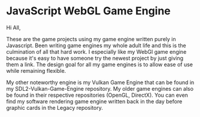 # JavaScript WebGL Game Engine

Hi All,

These are the game projects using my game engine written purely in Javascript. Been writing game engines my whole adult life and this is the culmination of all that hard work. I especially like my WebGl game engine because it's easy to have someone try the newest project by just giving them a link. The design goal for all my game engines is to allow ease of use while remaining flexible.

My other noteworthy engine is my Vulkan Game Engine that can be found in my SDL2-Vulkan-Game-Engine repository. My older game engines can also be found in their respective repositories (OpenGL, DirectX). You can even find my software rendering game engine written back in the day before graphic cards in the Legacy repository.
